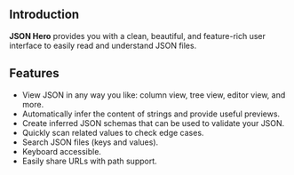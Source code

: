 ## Introduction

**JSON Hero** provides you with a clean, beautiful, and feature-rich user interface to easily read and understand JSON files.

## Features

- View JSON in any way you like: column view, tree view, editor view, and more.
- Automatically infer the content of strings and provide useful previews.
- Create inferred JSON schemas that can be used to validate your JSON.
- Quickly scan related values to check edge cases.
- Search JSON files (keys and values).
- Keyboard accessible.
- Easily share URLs with path support.

